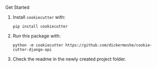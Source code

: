Get Started

1. Install `cookiecutter` with:
   ```
   pip install cookiecutter
   ```
2. Run this package with:
   ```
   python -m cookiecutter https://github.com/dickermoshe/cookie-cutter-django-api
   ```
3. Check the readme in the newly created project folder.
